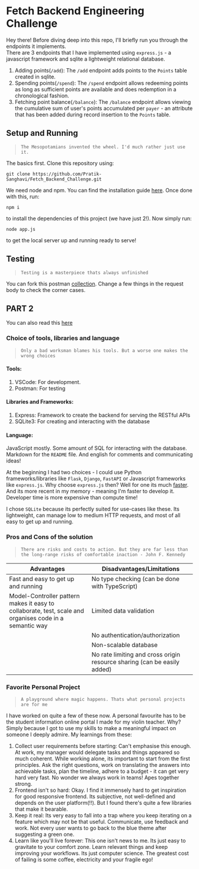# Fetch Backend Engineering Challenge

Hey there! Before diving deep into this repo, I'll briefly run you through the endpoints it implements.
<br>
There are 3 endpoints that I have implemented using `express.js` - a javascript framework and sqlite a lightweight relational database.
1. Adding points(`/add`): The `/add` endpoint adds points to the `Points` table created in sqlite.
2. Spending points(`/spend`): The `/spend` endpoint allows redeeming points as long as sufficient points are available and does redemption in a chronological fashion.
3. Fetching point balance(`/balance`): The `/balance` endpoint allows viewing the cumulative sum of user's points accumulated per `payer` - an attribute that has been added during record insertion to the `Points` table.

## Setup and Running
> `The Mesopotamians invented the wheel. I'd much rather just use it.`

The basics first. Clone this repository using:
```
git clone https://github.com/Pratik-Sanghavi/Fetch_Backend_Challenge.git
```

We need node and npm. You can find the installation guide [here](https://docs.npmjs.com/downloading-and-installing-node-js-and-npm). Once done with this, run:
```
npm i
```
to install the dependencies of this project (we have just 2!). Now simply run:
```
node app.js
```
to get the local server up and running ready to serve!

## Testing
> ```Testing is a masterpiece thats always unfinished```

You can fork this postman [collection](https://elements.getpostman.com/redirect?entityId=16609471-ae4bd419-6d67-474c-9779-a55d98387743&entityType=collection). Change a few things in the request body to check the corner cases.

## PART 2
You can also read this [here](summary.txt)
### Choice of tools, libraries and language
> ```Only a bad worksman blames his tools. But a worse one makes the wrong choices```

#### Tools:
1. VSCode: For development.
2. Postman: For testing

#### Libraries and Frameworks:
1. Express: Framework to create the backend for serving the RESTful APIs
2. SQLite3: For creating and interacting with the database

#### Language:
JavaScript mostly. Some amount of SQL for interacting with the database. Markdown for the `README` file. And english for comments and communicating ideas!

At the beginning I had two choices - I could use Python frameworks/libraries like `Flask`, `Django`, `FastAPI` or Javascript frameworks like `express.js`. Why choose `express.js` then? Well for one its much [faster](https://python.plainenglish.io/lets-find-which-is-fast-node-js-vs-flask-python-5ab68b3c3559). And its more recent in my memory - meaning I'm faster to develop it. Developer time is more expensive than compute time!

I chose `SQLite` because its perfectly suited for use-cases like these. Its lightweight, can manage low to medium HTTP requests, and most of all easy to get up and running.

### Pros and Cons of the solution
> ```There are risks and costs to action. But they are far less than the long-range risks of comfortable inaction - John F. Kennedy```

|Advantages|Disadvantages/Limitations|
|----------|-------------|
|Fast and easy to get up and running|No type checking (can be done with TypeScript)|
|Model-Controller pattern makes it easy to collaborate, test, scale and organises code in a semantic way|Limited data validation|
||No authentication/authorization|
||Non-scalable database|
||No rate limiting and cross origin resource sharing (can be easily added)|

### Favorite Personal Project
> ```A playground where magic happens. Thats what personal projects are for me```

I have worked on quite a few of these now. A personal favourite has to be the student information online portal I made for my violin teacher. Why? Simply because I got to use my skills to make a meaningful impact on someone I deeply admire. My learnings from these:
1. Collect user requirements before starting: Can't emphasise this enough. At work, my manager would delegate tasks and things appeared so much coherent. While working alone, its important to start from the first principles. Ask the right questions, work on translating the answers into achievable tasks, plan the timeline, adhere to a budget - it can get very hard very fast. No wonder we always work in teams! Apes together strong.
2. Frontend isn't so hard: Okay. I find it immensely hard to get inspiration for good responsive frontend. Its subjective, not well-defined and depends on the user platform(!!). But I found there's quite a few libraries that make it bearable.
3. Keep it real: Its very easy to fall into a trap where you keep iterating on a feature which may not be that useful. Communicate, use feedback and work. Not every user wants to go back to the blue theme after suggesting a green one.
4. Learn like you'll live forever: This one isn't news to me. Its just easy to gravitate to your comfort zone. Learn relevant things and keep improving your workflows. Its just computer science. The greatest cost of failing is some coffee, electricity and your fragile ego!
